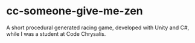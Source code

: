 # cc-someone-give-me-zen
A short procedural generated racing game, developed with Unity and C#, while I was a student at Code Chrysalis.
